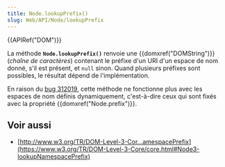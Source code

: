 ```yaml
---
title: Node.lookupPrefix()
slug: Web/API/Node/lookupPrefix
---
```


{{APIRef("DOM")}}

La méthode **`Node.lookupPrefix()`** renvoie une {{domxref("DOMString")}} (_chaîne de caractères_) contenant le préfixe d'un URI d'un espace de nom donné, s'il est présent, et `null` sinon. Quand plusieurs préfixes sont possibles, le résultat dépend de l'implémentation.

En raison du [bug 312019](https://bugzilla.mozilla.org/show_bug.cgi?id=312019), cette méthode ne fonctionne plus avec les espaces de nom définis dynamiquement, c'est-à-dire ceux qui sont fixés avec la propriété {{domxref("Node.prefix")}}.

## Voir aussi

- [http://www.w3.org/TR/DOM-Level-3-Cor...amespacePrefix](https://www.w3.org/TR/DOM-Level-3-Core/core.html#Node3-lookupNamespacePrefix)

